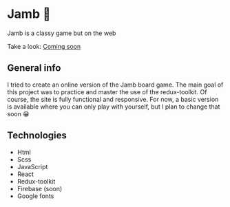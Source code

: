 # Jamb :game_die:

Jamb is a classy game but on the web

Take a look: [Coming soon](#)

## General info

I tried to create an online version of the Jamb board game. The main goal of this project was to practice and master the use of the redux-toolkit. Of course, the site is fully functional and responsive. For now, a basic version is available where you can only play with yourself, but I plan to change that soon :grin:

## Technologies

* Html
* Scss
* JavaScript
* React
* Redux-toolkit
* Firebase (soon)
* Google fonts